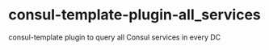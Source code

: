 # consul-template-plugin-all_services
consul-template plugin to query all Consul services in every DC
